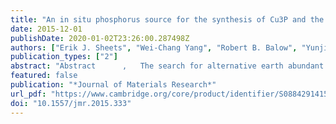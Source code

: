 ```yaml
---
title: "An in situ phosphorus source for the synthesis of Cu3P and the subsequent conversion to Cu3PS4 nanoparticle clusters"
date: 2015-12-01
publishDate: 2020-01-02T23:26:00.287498Z
authors: ["Erik J. Sheets", "Wei-Chang Yang", "Robert B. Balow", "Yunjie Wang", "Bryce C. Walker", "Eric A. Stach", "Rakesh Agrawal"]
publication_types: ["2"]
abstract: "Abstract      ,   The search for alternative earth abundant semiconducting nanocrystals for sustainable energy applications has brought forth the need for nanoscale syntheses beyond bulk synthesis routes. Of particular interest are metal phosphides and derivative I–V–VI chalcogenides including copper phosphide (Cu 3 P) and copper thiophosphate (Cu 3 PS 4 ). Herein, we report a one-pot, solution-based synthesis of Cu 3 P nanocrystals utilizing an in situ phosphorus source: phosphorus pentasulfide (P 2 S 5 ) in trioctylphosphine. By injecting this phosphorus source into a copper solution in oleylamine, uniform and size controlled Cu 3 P nanocrystals with a phosphorous-rich surface are synthesized. The subsequent reaction of the Cu 3 P nanocrystals with decomposing thiourea forms nanoscale Cu 3 PS 4 particles having p-type conductivity and an effective optical band gap of 2.36 eV. The synthesized Cu 3 PS 4 produces a cathodic photocurrent during photoelectrochemical measurements, demonstrating its application as a light-absorbing material. Our process creates opportunities to explore other solution-based metal-phosphorus systems and their subsequent sulfurization for earth abundant, alternative energy materials."
featured: false
publication: "*Journal of Materials Research*"
url_pdf: "https://www.cambridge.org/core/product/identifier/S0884291415003337/type/journal_article"
doi: "10.1557/jmr.2015.333"
---
```

